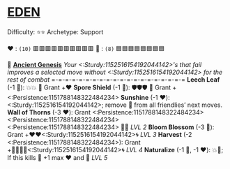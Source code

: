 # [__**EDEN**__](<https://youtu.be/J6ZWlDks0nQ>) 
Difficulty: ⭐⭐
Archetype: Support

❤️ : `(10)` 🟥🟥🟥🟥🟥🟥🟥🟥🟥🟥
🔷 : `(8)`   🟦🟦🟦🟦🟦🟦🟦🟦

🌱 [**Ancient Genesis**](https://media.discordapp.net/attachments/1056365502101979146/1168052057400430622/Eden.png?ex=65505c3f&is=653de73f&hm=617bc05782a578eadbd2ec0b4500c8ab366d7ea7efe856a185692b7527ca9366&=&width=673&height=673) 
*Your <:Sturdy:1152516154192044142>'s that fail improves a selected move without <:Sturdy:1152516154192044142> for the rest of combat*
=-=-=-=-=-=-=-=-=-=-=-=-=-=-=-=-=-=-=-=
**Leech Leaf**    (-1 🔷): 💥💥 🔀 Grant +:heart:
**Spore Shield** (-1 🔷): 🛡️🛡️🛡️ 🔀 Grant +<:Persistence:1151788148322484234>
**Sunshine** (-1 ❤️): <:Sturdy:1152516154192044142>; remove 🔀 from all friendlies’ next moves.
**Wall of Thorns** (-3 ❤️): Grant <:Persistence:1151788148322484234><:Persistence:1151788148322484234><:Persistence:1151788148322484234> 🔀💥 *LVL 2*
**Bloom Blossom** (-3 🔷): Grant +❤️❤️<:Sturdy:1152516154192044142>🌀 *LVL 3*
**Harvest** (-2 <:Persistence:1151788148322484234>): Grant +🔷🔷🔷🔷<:Sturdy:1152516154192044142>🌀 *LVL 4*
**Naturalize** (-1 🔷, -1 ❤️): 💥🎯; If this kills 🔀 +1 max ❤️ and 🔷 *LVL 5*
